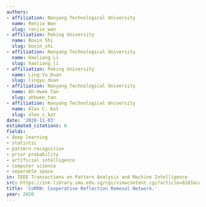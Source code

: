 ```yaml
---
authors:
- affiliation: Nanyang Technological University
  name: Renjie Wan
  slug: renjie_wan
- affiliation: Peking University
  name: Boxin Shi
  slug: boxin_shi
- affiliation: Nanyang Technological University
  name: Haoliang Li
  slug: haoliang_li
- affiliation: Peking University
  name: Ling-Yu Duan
  slug: lingyu_duan
- affiliation: Nanyang Technological University
  name: Ah-Hwee Tan
  slug: ahhwee_tan
- affiliation: Nanyang Technological University
  name: Alex C. Kot
  slug: alex_c_kot
date: '2020-11-03'
estimated_citations: 6
fields:
- deep learning
- statistic
- pattern recognition
- prior probability
- artificial intelligence
- computer science
- separable space
in: IEEE Transactions on Pattern Analysis and Machine Intelligence
src: https://ink.library.smu.edu.sg/cgi/viewcontent.cgi?article=6181&context=sis_research
title: 'CoRRN: Cooperative Reflection Removal Network.'
year: 2020
---
```

